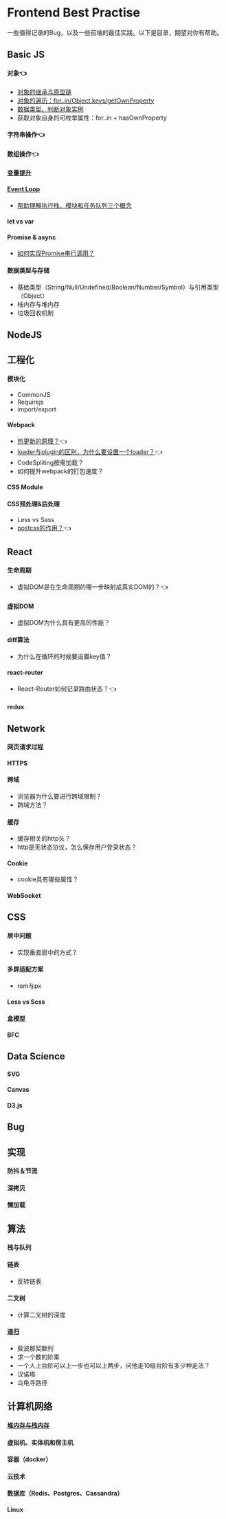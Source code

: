 # Frontend Best Practise
一些值得记录的Bug，以及一些前端的最佳实践。以下是目录，期望对你有帮助。

## Basic JS
#### 对象👈
- [对象的继承与原型链](https://github.com/panshiyao/Frontend-Best-Practise/issues/1)
- [对象的遍历：for..in/Object.keys/getOwnProperty](https://segmentfault.com/a/1190000007908692?_ea=1493826)
- [数据类型、判断对象实例](https://segmentfault.com/a/1190000006752076)
- 获取对象自身的可枚举属性：for..in + hasOwnProperty
#### 字符串操作👈
#### 数组操作👈
#### [变量提升](https://github.com/creeperyang/blog/issues/16)
#### [Event Loop](https://github.com/creeperyang/blog/issues/26)
- [帮助理解执行栈、模块和任务队列三个概念](https://mp.weixin.qq.com/s?__biz=MzI1MTE2NTE1Ng==&mid=2649515867&idx=1&sn=971a3e41da08ddf2da200d9d07af0fb0&chksm=f1efe7d0c6986ec688a746ece15f52c8df78bca37ca2609e75199f5c3fbbabd3fbcc00179885&scene=0&key=564c3e9811aee0abcc036cb111e6e7bdbe3938a8756b5bf3b98a1696b2f16c1e6e3a1b4af159d1ae1dd3e71ee5fae4e0b6655bd9f37cc81efb1174bf3ef39b43f874bc6a0482348422cc5245dfae917f&ascene=0&uin=MzIxNTY1NTU=&devicetype=iMac+MacBookPro11,1+OSX+OSX+10.12.1+build(16B2555)&version=12010210&nettype=WIFI&fontScale=100&pass_ticket=g24dIjS/70EF4QPCYwRMInMa218z6XagvevxLr5Mbzc=)
#### let vs var
#### Promise & async
- [如何实现Promise串行调用？](https://github.com/panshiyao/Frontend-Best-Practise/issues/2)
#### 数据类型与存储
- 基础类型（String/Null/Undefined/Boolean/Number/Symbol）与引用类型（Object）
- 栈内存与堆内存
- 垃圾回收机制



## NodeJS


## 工程化
#### 模块化
- CommonJS
- Requirejs
- import/export
#### Webpack
- [热更新的原理？](https://www.jianshu.com/p/652fbae768bf)👈
- [loader与plugin的区别，为什么要设置一个loader？](http://www.imweb.io/topic/59324940b9b65af940bf58ae)👈
- CodeSpliting按需加载？
- 如何提升webpack的打包速度？
#### CSS Module
#### CSS预处理&后处理
- Less vs Sass
- [postcss的作用？](https://segmentfault.com/a/1190000011595620)👈

## React
#### 生命周期
- 虚拟DOM是在生命周期的哪一步映射成真实DOM的？👈
#### 虚拟DOM
- 虚拟DOM为什么具有更高的性能？
#### diff算法
- 为什么在循环的时候要设置key值？
#### react-router
- React-Router如何记录路由状态？👈
#### redux

## Network
#### 网页请求过程
#### HTTPS
#### 跨域
- 浏览器为什么要进行跨域限制？
- 跨域方法？
#### 缓存
- 缓存相关的http头？
- http是无状态协议，怎么保存用户登录状态？
#### Cookie
- cookie具有哪些属性？
#### WebSocket

## CSS
#### 居中问题
- 实现垂直居中的方式？
#### 多屏适配方案
- rem与px
#### Less vs Scss
#### 盒模型
#### BFC


## Data Science
#### SVG
#### Canvas
#### D3.js


## Bug


## 实现
#### 防抖＆节流
#### 深拷贝
#### 懒加载

## 算法
#### 栈与队列
#### 链表
- 反转链表
#### 二叉树
- 计算二叉树的深度
#### [递归](https://github.com/panshiyao/Frontend-Best-Practise/issues/4)
- 斐波那契数列
- 求一个数的阶乘
- 一个人上台阶可以上一步也可以上两步，问他走10级台阶有多少种走法？
- 汉诺塔
- 乌龟寻路径


## 计算机网络
#### [堆内存与栈内存](https://github.com/panshiyao/Frontend-Best-Practise/issues/3)
#### 虚拟机、实体机和宿主机
#### 容器（docker）
#### 云技术
#### 数据库（Redis、Postgres、Cassandra）
#### Linux
